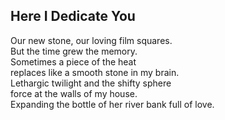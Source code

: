 Here I Dedicate You
-------------------
Our new stone, our loving film squares.  
But the time grew the memory.  
Sometimes a piece of the heat  
replaces like a smooth stone in my brain.  
Lethargic twilight and the shifty sphere  
force at the walls of my house.  
Expanding the bottle of her river bank full of love.  

